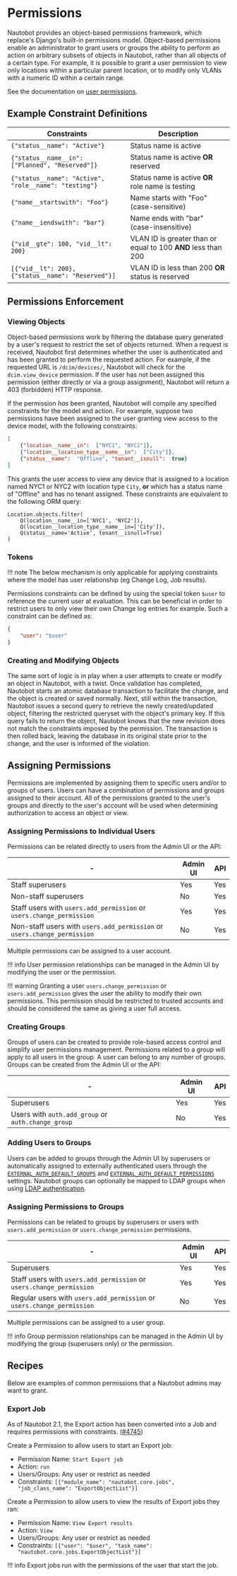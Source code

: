 # Permissions

Nautobot provides an object-based permissions framework, which replace's Django's built-in permissions model. Object-based permissions enable an administrator to grant users or groups the ability to perform an action on arbitrary subsets of objects in Nautobot, rather than all objects of a certain type. For example, it is possible to grant a user permission to view only locations within a particular parent location, or to modify only VLANs with a numeric ID within a certain range.

See the documentation on [user permissions](../../platform-functionality/users/objectpermission.md).

## Example Constraint Definitions

| Constraints                                           | Description                                                   |
|-------------------------------------------------------|---------------------------------------------------------------|
| `{"status__name": "Active"}`                          | Status name is active                                         |
| `{"status__name__in": ["Planned", "Reserved"]}`       | Status name is active **OR** reserved                         |
| `{"status__name": "Active", "role__name": "testing"}` | Status name is active **OR** role name is testing             |
| `{"name__startswith": "Foo"}`                         | Name starts with "Foo" (case-sensitive)                       |
| `{"name__iendswith": "bar"}`                          | Name ends with "bar" (case-insensitive)                       |
| `{"vid__gte": 100, "vid__lt": 200}`                   | VLAN ID is greater than or equal to 100 **AND** less than 200 |
| `[{"vid__lt": 200}, {"status__name": "Reserved"}]`    | VLAN ID is less than 200 **OR** status is reserved            |

## Permissions Enforcement

### Viewing Objects

Object-based permissions work by filtering the database query generated by a user's request to restrict the set of objects returned. When a request is received, Nautobot first determines whether the user is authenticated and has been granted to perform the requested action. For example, if the requested URL is `/dcim/devices/`, Nautobot will check for the `dcim.view_device` permission. If the user has not been assigned this permission (either directly or via a group assignment), Nautobot will return a 403 (forbidden) HTTP response.

If the permission _has_ been granted, Nautobot will compile any specified constraints for the model and action. For example, suppose two permissions have been assigned to the user granting view access to the device model, with the following constraints:

```json
[
    {"location__name__in":  ["NYC1", "NYC2"]},
    {"location__location_type__name__in":  ["City"]},
    {"status__name":  "Offline", "tenant__isnull":  true}
]
```

This grants the user access to view any device that is assigned to a location named NYC1 or NYC2 with location type `City`, **or** which has a status name of "Offline" and has no tenant assigned. These constraints are equivalent to the following ORM query:

```no-highlight
Location.objects.filter(
    Q(location__name__in=['NYC1', 'NYC2']),
    Q(location__location_type__name__in=['City']),
    Q(status__name='Active', tenant__isnull=True)
)
```

### Tokens

!!! note
    The below mechanism is only applicable for applying constraints where the model has user relationship (eg Change Log, Job results).

Permissions constraints can be defined by using the special token `$user` to reference the current user at evaluation. This can be beneficial in order to restrict users to only view their own Change log entries for example. Such a constraint can be defined as:

```json
{
    "user": "$user"
}
```

### Creating and Modifying Objects

The same sort of logic is in play when a user attempts to create or modify an object in Nautobot, with a twist. Once validation has completed, Nautobot starts an atomic database transaction to facilitate the change, and the object is created or saved normally. Next, still within the transaction, Nautobot issues a second query to retrieve the newly created/updated object, filtering the restricted queryset with the object's primary key. If this query fails to return the object, Nautobot knows that the new revision does not match the constraints imposed by the permission. The transaction is then rolled back, leaving the database in its original state prior to the change, and the user is informed of the violation.

## Assigning Permissions

Permissions are implemented by assigning them to specific users and/or to groups of users. Users can have a combination of permissions and groups assigned to their account. All of the permissions granted to the user's groups and directly to the user's account will be used when determining authorization to access an object or view.

### Assigning Permissions to Individual Users

Permissions can be related directly to users from the Admin UI or the API:

| -                                                                      | Admin UI | API |
| ---------------------------------------------------------------------- | -------- | --- |
| Staff superusers                                                         | Yes      | Yes |
| Non-staff superusers                                                     | No       | Yes |
| Staff users with `users.add_permission` or `users.change_permission`     | Yes      | Yes |
| Non-staff users with `users.add_permission` or `users.change_permission` | No       | Yes |

Multiple permissions can be assigned to a user account.

!!! info
    User permission relationships can be managed in the Admin UI by modifying the user or the permission.

!!! warning
    Granting a user `users.change_permission` or `users.add_permission` gives the user the ability to modify their own permissions. This permission should be restricted to trusted accounts and should be considered the same as giving a user full access.

### Creating Groups

Groups of users can be created to provide role-based access control and simplify user permissions management. Permissions related to a group will apply to all users in the group. A user can belong to any number of groups. Groups can be created from the Admin UI or the API:

| -                                                           | Admin UI | API |
| ----------------------------------------------------------- | -------- | --- |
| Superusers                                                  | Yes      | Yes |
| Users with `auth.add_group` or `auth.change_group`          | No       | Yes |

### Adding Users to Groups

Users can be added to groups through the Admin UI by superusers or automatically assigned to externally authenticated users through the [`EXTERNAL_AUTH_DEFAULT_GROUPS`](../configuration/settings.md#external_auth_default_groups) and [`EXTERNAL_AUTH_DEFAULT_PERMISSIONS`](../configuration/settings.md#external_auth_default_permissions) settings. Nautobot groups can optionally be mapped to LDAP groups when using [LDAP authentication](../configuration/authentication/ldap.md#user-groups-for-permissions).

### Assigning Permissions to Groups

Permissions can be related to groups by superusers or users with `users.add_permission` or `users.change_permission` permissions.

| -                                                                      | Admin UI | API |
| ---------------------------------------------------------------------- | -------- | --- |
| Superusers                                                             | Yes      | Yes |
| Staff users with `users.add_permission` or `users.change_permission`   | Yes      | Yes |
| Regular users with `users.add_permission` or `users.change_permission` | No       | Yes |

Multiple permissions can be assigned to a user group.

!!! info
    Group permission relationships can be managed in the Admin UI by modifying the group (superusers only) or the permission.

## Recipes

Below are examples of common permissions that a Nautobot admins may want to grant.

### Export Job

As of Nautobot 2.1, the Export action has been converted into a Job and requires
permissions with constraints. ([#4745](https://github.com/nautobot/nautobot/issues/4745))

Create a Permission to allow users to start an Export job:

- Permission Name: `Start Export job`
- Action: `run`
- Users/Groups: Any user or restrict as needed
- Constraints: `[{"module_name": "nautobot.core.jobs", "job_class_name": "ExportObjectList"}]`

Create a Permission to allow users to view the results of Export jobs they ran:

- Permission Name: `View Export results`
- Action: `View`
- Users/Groups: Any user or restrict as needed
- Constraints: `[{"user": "$user", "task_name": "nautobot.core.jobs.ExportObjectList"}]`

!!! info
    Export jobs run with the permissions of the user that start the job.
